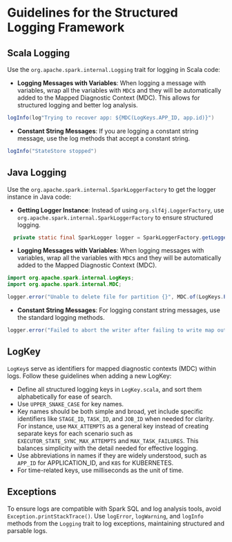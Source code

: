 # Guidelines for the Structured Logging Framework

## Scala Logging
Use the `org.apache.spark.internal.Logging` trait for logging in Scala code:
* **Logging Messages with Variables**: When logging a message with variables, wrap all the variables with `MDC`s and they will be automatically added to the Mapped Diagnostic Context (MDC). This allows for structured logging and better log analysis.
```scala
logInfo(log"Trying to recover app: ${MDC(LogKeys.APP_ID, app.id)}")
```
* **Constant String Messages**: If you are logging a constant string message, use the log methods that accept a constant string.
```scala
logInfo("StateStore stopped")
```

## Java Logging
Use the `org.apache.spark.internal.SparkLoggerFactory` to get the logger instance in Java code:
* **Getting Logger Instance**: Instead of using `org.slf4j.LoggerFactory`, use `org.apache.spark.internal.SparkLoggerFactory` to ensure structured logging.
```java
  private static final SparkLogger logger = SparkLoggerFactory.getLogger(JavaUtils.class);
```
* **Logging Messages with Variables**: When logging messages with variables, wrap all the variables with `MDC`s and they will be automatically added to the Mapped Diagnostic Context (MDC).
```java
import org.apache.spark.internal.LogKeys;
import org.apache.spark.internal.MDC;

logger.error("Unable to delete file for partition {}", MDC.of(LogKeys.PARTITION_ID$.MODULE$, i));
```

* **Constant String Messages**: For logging constant string messages, use the standard logging methods.
```java
logger.error("Failed to abort the writer after failing to write map output.", e);
```

## LogKey

`LogKey`s serve as identifiers for mapped diagnostic contexts (MDC) within logs. Follow these guidelines when adding a new LogKey:
* Define all structured logging keys in `LogKey.scala`, and sort them alphabetically for ease of search.
* Use `UPPER_SNAKE_CASE` for key names.
* Key names should be both simple and broad, yet include specific identifiers like `STAGE_ID`, `TASK_ID`, and `JOB_ID` when needed for clarity. For instance, use `MAX_ATTEMPTS` as a general key instead of creating separate keys for each scenario such as `EXECUTOR_STATE_SYNC_MAX_ATTEMPTS` and `MAX_TASK_FAILURES`. This balances simplicity with the detail needed for effective logging.
* Use abbreviations in names if they are widely understood, such as `APP_ID` for APPLICATION_ID, and `K8S` for KUBERNETES.
* For time-related keys, use milliseconds as the unit of time.

## Exceptions

To ensure logs are compatible with Spark SQL and log analysis tools, avoid `Exception.printStackTrace()`. Use `logError`, `logWarning`, and `logInfo` methods from the `Logging` trait to log exceptions, maintaining structured and parsable logs.

